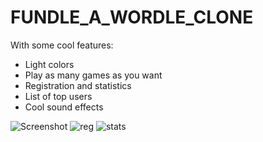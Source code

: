 # FUNDLE_A_WORDLE_CLONE
With some cool features:

- Light colors
- Play as many games as you want
- Registration and statistics
- List of top users
- Cool sound effects

![Screenshot](https://user-images.githubusercontent.com/93940739/165063758-6d3cb9a5-0c0e-4c1f-aeeb-82723517575d.jpg)
![reg](https://user-images.githubusercontent.com/93940739/165063794-892435f7-508e-4aeb-a55b-7b801c5cb740.jpg)
![stats](https://user-images.githubusercontent.com/93940739/165063801-2da12dce-a874-40c2-8604-b32cf505b003.jpg)

